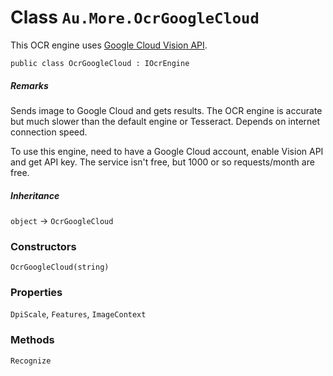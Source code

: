 # Class `Au.More.OcrGoogleCloud`

This OCR engine uses [Google Cloud Vision API](https://cloud.google.com/vision/docs/reference/rest/v1/images/annotate).

```
public class OcrGoogleCloud : IOcrEngine
```

##### Remarks

Sends image to Google Cloud and gets results. The OCR engine is accurate but much slower than the default engine or Tesseract. Depends on internet connection speed.

To use this engine, need to have a Google Cloud account, enable Vision API and get API key. The service isn't free, but 1000 or so requests/month are free.

##### Inheritance

`object` → `OcrGoogleCloud`

### Constructors

`OcrGoogleCloud(string)`

### Properties

`DpiScale`, `Features`, `ImageContext`

### Methods

`Recognize`